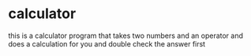 # calculator

this is a calculator program that takes two numbers and an operator and does a calculation for you and double check the answer first
